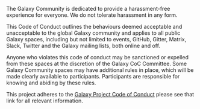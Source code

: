 The Galaxy Community is dedicated to provide a harassment-free experience for everyone. We do not tolerate harassment in any form.

This Code of Conduct outlines the behaviours deemed acceptable and unacceptable to the global Galaxy community and applies to all public Galaxy spaces, including but not limited to events, GitHub, Gitter, Matrix, Slack, Twitter and the Galaxy mailing lists, both online and off.

Anyone who violates this code of conduct may be sanctioned or expelled from these spaces at the discretion of the Galaxy CoC Committee. Some Galaxy Community spaces may have additional rules in place, which will be made clearly available to participants. Participants are responsible for knowing and abiding by these rules.

This project adheres to the [Galaxy Project Code of Conduct](https://galaxyproject.org/community/coc/) please see that link for all relevant information.
